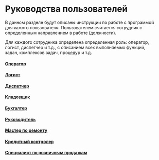 # Руководства пользователей

В данном разделе будут описаны инструкции по работе с программой для кажого пользователя. Пользователем считается сотрудник с определенным направлением в работе (должности). 

Для каждого сотрудника определена определенная роль: оператор, логист, диспетчер и т.д., с описанием всех выполняемых функций, задач, комплексов задач, процедур и т.д.


#### [Оператор](https://vodavoz.github.io/Manual/3-Руководства-пользователей/1-оператор/)

#### [Логист](https://vodavoz.github.io/Manual/3-Руководства-пользователей/2-логист/)

#### [Диспетчер](https://vodavoz.github.io/Manual/3-Руководства-пользователей/3-диспетчер/)

#### [Кладовщик](https://vodavoz.github.io/Manual/3-Руководства-пользователей/4-кладовщик/)

#### [Бухгалтер](https://vodavoz.github.io/Manual/3-Руководства-пользователей/6-бухгалтер/)

#### [Руководитель](https://vodavoz.github.io/Manual/3-Руководства-пользователей/7-руководитель/)

#### [Мастер по ремонту](https://vodavoz.github.io/Manual/3-Руководства-пользователей/8-мастер-по-ремонту/)

#### [Кредитный контролер](https://vodavoz.github.io/Manual/3-Руководства-пользователей/9-кредитный-контролер/)

#### [Специалист по розничным продажам](https://vodavoz.github.io/Manual/3-Руководства-пользователей/специалист-по-розничным-продажам/)

